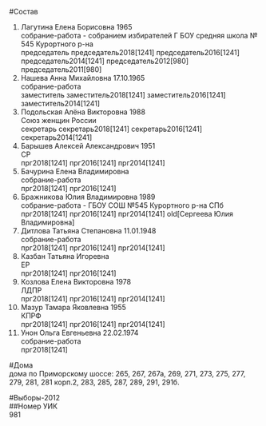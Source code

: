 #Состав  
1. Лагутина Елена Борисовна 1965  
    собрание-работа - собранием избирателей Г БОУ средняя школа № 545 Курортного р-на  
    председатель председатель2018[1241] председатель2016[1241] председатель2014[1241] председатель2012[980] председатель2011[980]  
2. Нашева Анна Михайловна 17.10.1965  
    собрание-работа  
    заместитель заместитель2018[1241] заместитель2016[1241] заместитель2014[1241]  
3. Подольская Алёна Викторовна 1988  
    Союз женщин России  
    секретарь секретарь2018[1241] секретарь2016[1241] секретарь2014[1241]  
4. Барышев Алексей Александрович 1951  
    СР  
    прг2018[1241] прг2016[1241] прг2014[1241]  
5. Бачурина Елена Владимировна  
    собрание-работа  
    прг2018[1241] прг2016[1241]  
6. Бражникова Юлия Владимировна 1989  
    собрание-работа - ГБОУ СОШ №545 Курортного р-на СПб  
    прг2018[1241] прг2016[1241] прг2014[1241] old[Сергеева Юлия Владимировна]  
7. Дитлова Татьяна Степановна 11.01.1948  
    собрание-работа  
    прг2018[1241] прг2016[1241] прг2014[1241]  
8. Казбан Татьяна Игоревна  
    ЕР  
    прг2018[1241] прг2016[1241]  
9. Козлова Елена Викторовна 1978  
    ЛДПР  
    прг2018[1241] прг2016[1241] прг2014[1241]  
10. Мазур Тамара Яковлевна 1955  
    КПРФ  
    прг2018[1241] прг2016[1241] прг2014[1241]  
11. Унон Ольга Евгеньевна 22.02.1974  
    собрание-работа  
    прг2018[1241]  

#Дома  
дома по Приморскому шоссе: 265, 267, 267а, 269, 271, 273, 275, 277, 279, 281, 281 корп.2, 283, 285, 287, 289, 291, 291б.  
  
#Выборы-2012  
##Номер УИК  
981  
